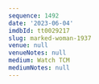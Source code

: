 ```yaml
---
sequence: 1492
date: '2023-06-04'
imdbId: tt0029217
slug: marked-woman-1937
venue: null
venueNotes: null
medium: Watch TCM
mediumNotes: null
---
```


